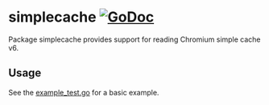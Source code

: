 simplecache [![GoDoc](https://godoc.org/github.com/schorlet/simplecache?status.png)](https://godoc.org/github.com/schorlet/simplecache)
===

Package simplecache provides support for reading Chromium simple cache v6.

Usage
-----

See the [example_test.go](example_test.go) for a basic example.
